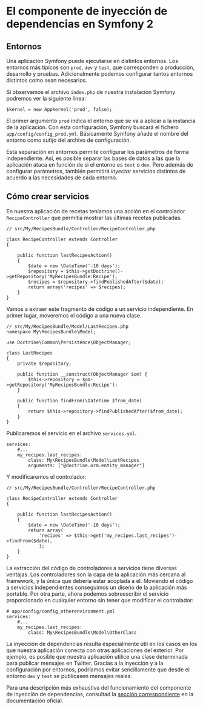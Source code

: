 # El componente de inyección de dependencias en Symfony 2

## Entornos

Una aplicación Symfony puede ejecutarse en distintos entornos. Los entornos más típicos son `prod`, `dev` y `test`, que corresponden a producción, desarrollo y pruebas. Adicionalmente podemos configurar tantos entornos distintos como sean necesarios.

Si observamos el archivo `index.php` de nuestra instalación Symfony podremos ver la siguiente línea:

```
$kernel = new AppKernel('prod', false);
```

El primer argumento `prod` indica el entorno que se va a aplicar a la instancia de la aplicación. Con esta configuración, Symfony buscará el fichero `app/config/config_prod.yml`. Básicamente Symfony añade el nombre del entorno como sufijo del archivo de configuración.

Esta separación en entornos permite configurar los parámetros de forma independiente. Así, es posible separar las bases de datos a las que la aplicación ataca en función de si el entorno es `test` o `dev`. Pero además de configurar parámetros, también permitirá _inyectar_ servicios distintos de acuerdo a las necesidades de cada entorno.


## Cómo crear servicios

En nuestra aplicación de recetas teníamos una acción en el controlador `RecipeController` que permitía mostrar las últimas recetas publicadas.

    // src/My/RecipesBundle/Controller/RecipeController.php
    
    class RecipeController extends Controller
    {
    
        public function lastRecipesAction()
        {
            $date = new \DateTime('-10 days');
            $repository = $this->getDoctrine()->getRepository('MyRecipesBundle:Recipe');
            $recipes = $repository->findPublishedAfter($date);
            return array('recipes' => $recipes);
        }
    }


Vamos a extraer este fragmento de código a un servicio independiente. En primer lugar, moveremos el código a una nueva clase.

    // src/My/RecipesBundle/Model/LastRecipes.php
    namespace My\RecipesBundle\Model;

    use Doctrine\Common\Persistence\ObjectManager;

    class LastRecipes
    {
        private $repository;
    
        public function __construct(ObjectManager $om) {
            $this->repository = $om->getRepository('MyRecipesBundle:Recipe');
        }
    
        public function findFrom(\DateTime $from_date)
        {
            return $this->repository->findPublishedAfter($from_date);
        }
    }


Publicaremos el servicio en el archivo `services.yml`.

    services:
        #...
        my_recipes.last_recipes:
            class: My\RecipesBundle\Model\LastRecipes
            arguments: ["@doctrine.orm.entity_manager"]


Y modificaremos el controlador:

    // src/My/RecipesBundle/Controller/RecipeController.php
    
    class RecipeController extends Controller
    {
    
        public function lastRecipesAction()
        {
            $date = new \DateTime('-10 days');
            return array(
                'recipes' => $this->get('my_recipes.last_recipes')->findFrom($date),
                );
        }
    }


La extracción del código de controladores a servicios tiene diversas ventajas. Los controladores son la capa de la aplicación más cercana al framework, y la única que debería estar acoplada a él. Moviendo el código a servicios independientes conseguimos un diseño de la aplicación más portable. Por otra parte, ahora podemos sobreescribir el servicio proporcionado en cualquier entorno sin tener que modificar el controlador:

    # app/config/config_otherenvironment.yml
    services:
        #...
        my_recipes.last_recipes:
            class: My\RecipesBundle\Model\OtherClass


La inyección de dependencias resulta especialmente útil en los casos en los que nuestra aplicación conecta con otras aplicaciones del exterior. Por ejemplo, es posible que nuestra aplicación utilice una clase determinada para publicar mensajes en Twitter. Gracias a la inyección y a la configuración por entornos, podríamos evitar sencillamente que desde el entorno `dev` y  `test` se publicasen mensajes reales.

Para una descripción más exhaustiva del funcionamiento del componente de inyección de dependencias, consultad la [sección correspondiente](http://symfony.com/doc/current/components/dependency_injection/index.html) en la documentación oficial.



